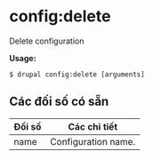 # config:delete
Delete configuration

**Usage:**
```
$ drupal config:delete [arguments]
```

## Các đối số có sẵn
Đối số | Các chi tiết
---------|-------------
name | Configuration name.
